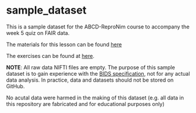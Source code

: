 # sample_dataset

This is a sample dataset for the ABCD-ReproNim course to accompany the week 5 quiz on FAIR data.

The materials for this lesson can be found [here](https://abcd-repronim.github.io/materials/week-5)

The exercises can be found at [here](https://github.com/ABCD-ReproNim/exercises).

**NOTE**: All raw data NIFTI files are empty. The purpose of this sample dataset is to gain experience with the [BIDS specification](https://bids-specification.readthedocs.io/en/stable/), not for any actual data analysis. In practice, data and datasets should not be stored on GitHub.

No acutal data were harmed in the making of this dataset (e.g. all data in this repository are fabricated and for educational purposes only)